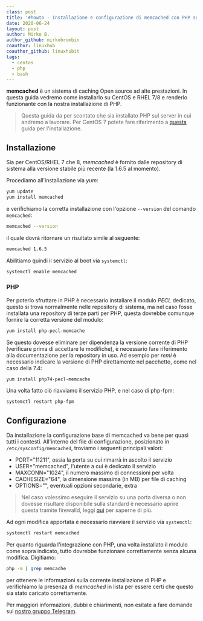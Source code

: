 ```yaml
---
class: post
title: '#howto - Installazione e configurazione di memcached con PHP su CentOS e RHEL 7/8'
date: 2020-06-24
layout: post
author: Mirko B.
author_github: mirkobrombin
coauthor: linuxhub
coauthor_github: linuxhubit
tags:
  - centos  
  - php  
  - bash
---
```

**memcached** è un sistema di caching Open source ad alte prestazioni. In questa guida vedremo come installarlo su CentOS e RHEL 7/8 e renderlo funzionante con la nostra installazione di PHP.

> Questa guida da per scontato che sia installato PHP sul server in cui andremo a lavorare. Per CentOS 7 potete fare riferimento a <a href="https://linuxhub.it/articles/howto-installare-php7-su-centos7">questa</a> guida per l'installazione.

## Installazione
Sia per CentOS/RHEL 7 che 8, *memcached* è fornito dalle repository di sistema alla versione stabile più recente (la 1.6.5 al momento).

Procediamo all'installazione via *yum*:

```bash
yum update
yum install memcached
```

e verifichiamo la corretta installazione con l'opzione `--version` del comando `memcached`:

```bash
memcached --version
```

il quale dovrà ritornare un risultato simile al seguente:

```bash
memcached 1.6.5
```

Abilitiamo quindi il servizio al boot via `systemctl`:

```bash
systemctl enable memcached
```

### PHP
Per poterlo sfruttare in PHP è necessario installare il modulo *PECL* dedicato, questo si trova normalmente nelle repository di sistema, ma nel caso fosse installata una repository di terze parti per PHP, questa dovrebbe comunque fornire la corretta versione del modulo:

```bash
yum install php-pecl-memcache
```

Se questo dovesse eliminare per dipendenza la versione corrente di PHP (verificare prima di accettare le modifiche), è necessario fare riferimento alla documentazione per la repository in uso. Ad esempio per *remi* è necessario indicare la versione di PHP direttamente nel pacchetto, come nel caso della 7.4:

```bash
yum install php74-pecl-memcache
```

Una volta fatto ciò riavviamo il servizio PHP, e nel caso di php-fpm:

```bash
systemctl restart php-fpm
```

## Configurazione
Da installazione la configurazione base di memcached va bene per quasi tutti i contesti. All'interno del file di configurazione, posizionato in `/etc/sysconfig/memcached`, troviamo i seguenti principali valori:

- PORT="11211", ossia la porta su cui rimarrà in ascolto il servizio
- USER="memcached", l'utente a cui è dedicato il servizio
- MAXCONN="1024", il numero massimo di connessioni per volta
- CACHESIZE="64", la dimensione massima (in MB) per file di caching
- OPTIONS="", eventuali opzioni secondarie, extra

> Nel caso volessimo eseguire il servizio su una porta diversa o non dovesse risultare disponibile sulla standard è necessario aprire questa tramite firewalld, leggi <a href="https://linuxhub.it/articles/howto-aprire-e-chiudere-porte-con-firewalld">qui</a> per saperne di più.

Ad ogni modifica apportata è necessario riavviare il servizio via `systemctl`:

```bash
systemctl restart memcached
```

Per quanto riguarda l'integrazione con PHP, una volta installato il modulo come sopra indicato, tutto dovrebbe funzionare correttamente senza alcuna modifica. Digitiamo:

```bash
php -m | grep memcache
```

per ottenere le informazioni sulla corrente installazione di PHP e verifichiamo la presenza di *memcached* in lista per essere certi che questo sia stato caricato correttamente.

Per maggiori informazioni, dubbi e chiarimenti, non esitate a fare domande sul <a href="https://t.me/linuxpeople">nostro gruppo Telegram</a>.
